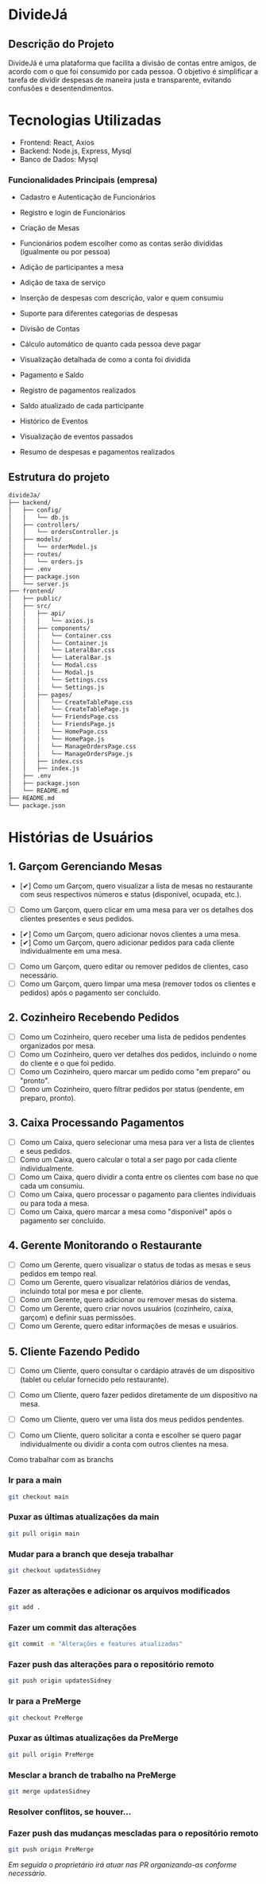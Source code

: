 # DivideJá
## Descrição do Projeto
DivideJá é uma plataforma que facilita a divisão de contas entre amigos, de acordo com o que foi consumido por cada pessoa. O objetivo é simplificar a tarefa de dividir despesas de maneira justa e transparente, evitando confusões e desentendimentos.


# Tecnologias Utilizadas
- Frontend: React, Axios
- Backend: Node.js, Express, Mysql
- Banco de Dados: Mysql 

### Funcionalidades Principais (empresa)
- Cadastro e Autenticação de Funcionários
 
- Registro e login de Funcionários
- Criação de Mesas
 
- Funcionários podem escolher como as contas serão divididas (igualmente ou por pessoa)
- Adição de participantes a mesa
- Adição de taxa de serviço
 
- Inserção de despesas com descrição, valor e quem consumiu
- Suporte para diferentes categorias de despesas
- Divisão de Contas

- Cálculo automático de quanto cada pessoa deve pagar
- Visualização detalhada de como a conta foi dividida
- Pagamento e Saldo
 
- Registro de pagamentos realizados
- Saldo atualizado de cada participante
- Histórico de Eventos

- Visualização de eventos passados
- Resumo de despesas e pagamentos realizados

## Estrutura do projeto
``` bash
divideJa/
├── backend/
│   ├── config/
│   │   └── db.js
│   ├── controllers/
│   │   └── ordersController.js
│   ├── models/
│   │   └── orderModel.js
│   ├── routes/
│   │   └── orders.js
│   ├── .env
│   ├── package.json
│   └── server.js
├── frontend/
│   ├── public/
│   ├── src/
│   │   ├── api/
│   │   │   └── axios.js
│   │   ├── components/
│   │   │   └── Container.css
│   │   │   └── Container.js
│   │   │   └── LateralBar.css
│   │   │   └── LateralBar.js
│   │   │   └── Modal.css
│   │   │   └── Modal.js
│   │   │   └── Settings.css
│   │   │   └── Settings.js
│   │   ├── pages/
│   │   │   └── CreateTablePage.css
│   │   │   └── CreateTablePage.js
│   │   │   └── FriendsPage.css
│   │   │   └── FriendsPage.js
│   │   │   └── HomePage.css
│   │   │   └── HomePage.js
│   │   │   └── ManageOrdersPage.css
│   │   │   └── ManageOrdersPage.js
│   │   ├── index.css
│   │   ├── index.js
│   ├── .env
│   ├── package.json
│   └── README.md
├── README.md
└── package.json

```
# Histórias de Usuários

## 1. Garçom Gerenciando Mesas
- [✔] Como um Garçom, quero visualizar a lista de mesas no restaurante com seus respectivos números e status (disponível, ocupada, etc.).
- [ ] Como um Garçom, quero clicar em uma mesa para ver os detalhes dos clientes presentes e seus pedidos.
- [✔] Como um Garçom, quero adicionar novos clientes a uma mesa.
- [✔] Como um Garçom, quero adicionar pedidos para cada cliente individualmente em uma mesa.
- [ ] Como um Garçom, quero editar ou remover pedidos de clientes, caso necessário.
- [ ] Como um Garçom, quero limpar uma mesa (remover todos os clientes e pedidos) após o pagamento ser concluído.

## 2. Cozinheiro Recebendo Pedidos
- [ ] Como um Cozinheiro, quero receber uma lista de pedidos pendentes organizados por mesa.
- [ ] Como um Cozinheiro, quero ver detalhes dos pedidos, incluindo o nome do cliente e o que foi pedido.
- [ ] Como um Cozinheiro, quero marcar um pedido como "em preparo" ou "pronto".
- [ ] Como um Cozinheiro, quero filtrar pedidos por status (pendente, em preparo, pronto).

## 3. Caixa Processando Pagamentos
- [ ] Como um Caixa, quero selecionar uma mesa para ver a lista de clientes e seus pedidos.
- [ ] Como um Caixa, quero calcular o total a ser pago por cada cliente individualmente.
- [ ] Como um Caixa, quero dividir a conta entre os clientes com base no que cada um consumiu.
- [ ] Como um Caixa, quero processar o pagamento para clientes individuais ou para toda a mesa.
- [ ] Como um Caixa, quero marcar a mesa como "disponível" após o pagamento ser concluído.

## 4. Gerente Monitorando o Restaurante
- [ ] Como um Gerente, quero visualizar o status de todas as mesas e seus pedidos em tempo real.
- [ ] Como um Gerente, quero visualizar relatórios diários de vendas, incluindo total por mesa e por cliente.
- [ ] Como um Gerente, quero adicionar ou remover mesas do sistema.
- [ ] Como um Gerente, quero criar novos usuários (cozinheiro, caixa, garçom) e definir suas permissões.
- [ ] Como um Gerente, quero editar informações de mesas e usuários.

## 5. Cliente Fazendo Pedido
- [ ] Como um Cliente, quero consultar o cardápio através de um dispositivo (tablet ou celular fornecido pelo restaurante).
- [ ] Como um Cliente, quero fazer pedidos diretamente de um dispositivo na mesa.
- [ ] Como um Cliente, quero ver uma lista dos meus pedidos pendentes.
- [ ] Como um Cliente, quero solicitar a conta e escolher se quero pagar individualmente ou dividir a conta com outros clientes na mesa.



Como trabalhar com as branchs 

### Ir para a main
``` bash
git checkout main
```
### Puxar as últimas atualizações da main
``` bash
git pull origin main
```
### Mudar para a branch que deseja trabalhar
``` bash
git checkout updatesSidney
```
### Fazer as alterações e adicionar os arquivos modificados
``` bash
git add .
```
### Fazer um commit das alterações
``` bash
git commit -m "Alterações e features atualizadas"
```
### Fazer push das alterações para o repositório remoto
``` bash
git push origin updatesSidney
```
### Ir para a PreMerge
``` bash
git checkout PreMerge
```
### Puxar as últimas atualizações da PreMerge
``` bash
git pull origin PreMerge
```
### Mesclar a branch de trabalho na PreMerge
``` bash
git merge updatesSidney
```
### Resolver conflitos, se houver...

### Fazer push das mudanças mescladas para o repositório remoto
``` bash
git push origin PreMerge
```

_Em seguida o proprietário irá atuar nas PR organizando-as conforme necessário._
